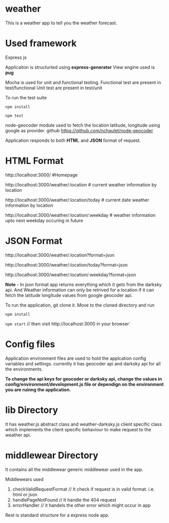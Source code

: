 # weather
This is a weather app to tell you the weather forecast.

# Used framework
Express js

Applicaiton is structurted using **express-generator**
View engine used is **pug**

Mocha is used for unit and functional testing.
Functional test are present in test/functional
Unit test are present in test/unit

To run the test suite

`npm install`

`npm test`

node-geocoder module used to fetch the location latitude, longitude using google as provider.
github https://github.com/nchaulet/node-geocoder

Application responds to both **HTM**L and **JSON** format of request.

# HTML Format
http://localhost:3000/ #Homepage

http://localhost:3000/weather/:location # current weather information by location

http://localhost:3000/weather/:location/today # current date weather information by location

http://localhost:3000/weather/:location/:weekday # weather information upto next weekday occuring in future

# JSON Format

http://localhost:3000/weather/:location?format=json

http://localhost:3000/weather/:location/today?format=json

http://localhost:3000/weather/:location/:weekday?format=json

**Note** - In json format app returns everything which it gets from the darksky api. And Weather information can only be retrived for a location if it can fetch the latitude longitude values from google geocoder api.

To run the application, git clone it. Move to the cloned directory and run

`npm install`

`npm start` // then visit http://localhost:3000 in your browser`

# Config files
Application environment files are used to hold the applcation config variables and settings.
currently it has geocoder api and darksky api for all the environments.

**To change the api keys for geocoder or darksky api, change the values in config/environment/development.js file or dependign on the environment you are ruinng the application.**

# lib Directory
It has weather.js abstract class and weather-darksky.js client specific class which implements the client specific behaviour to make request to the weather api.

# middlewear Directory
It contains all the middlewear generic middlewear used in the app.

Middlewears used

1. checkValidRequestFormat // It check if request is in valid format. i.e. html or json
2. handlePageNotFound // It handle the 404 request
3. errorHandler // it handels the other error which  might occur in app



Rest is standard structure for a express node app.